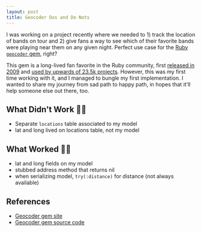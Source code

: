 ```yaml
---
layout: post
title: Geocoder Dos and Do Nots
---
```


I was working on a project recently where we needed to 1) track the location of bands on tour and 2) give fans a way to see which of their favorite bands were playing near them on any given night. Perfect use case for the [Ruby `geocoder` gem](https://github.com/alexreisner/geocoder), right?

This gem is a long-lived fan favorite in the Ruby community, first [released in 2009](https://github.com/alexreisner/geocoder/releases?after=0.8.7) and [used by upwards of 23.5k projects](https://github.com/alexreisner/geocoder/network/dependents?package_id=UGFja2FnZS02MjgyNQ%3D%3D). However, this was my first time working with it, and I managed to bungle my first implementation. I wanted to share my journey from sad path to happy path, in hopes that it'll help someone else out there, too.


## What Didn't Work 🙅‍♀️




  - Separate `locations` table associated to my model
  - lat and long lived on locations table, not my model




## What Worked 🏄‍♀️


  - lat and long fields on my model
  - stubbed address method that returns nil
  - when serializing model, `try(:distance)` for distance (not always available)


## References

- [Geocoder gem site](http://www.rubygeocoder.com/)
- [Geocoder gem source code](https://github.com/alexreisner/geocoder)
